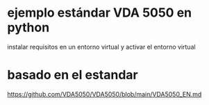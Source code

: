 # ejemplo estándar VDA 5050 en python
instalar requisitos en un entorno virtual y activar el entorno virtual
# basado en el estandar
https://github.com/VDA5050/VDA5050/blob/main/VDA5050_EN.md
